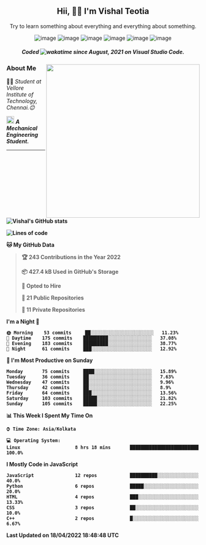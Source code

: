 <h2 align="center"><b>Hii, 🙋‍♂️ I'm Vishal Teotia</b></h2>
<p align="center">Try to learn something about everything and everything about something.</p>
<div align="center">
  


![image](https://shields.io/badge/django-green?style=for-the-badge&logo=django&logoColor=white)
![image](https://shields.io/badge/node.js-blue?style=for-the-badge&logo=node.js&logoColor=white)
![image](https://shields.io/badge/express.js-grey?style=for-the-badge&logo=express&logoColor=white)
![image](https://shields.io/badge/mongoDB-yellow?style=for-the-badge&logo=mongodb&logoColor=white)
![image](https://shields.io/badge/sqlite-violet?style=for-the-badge&logo=sqlite&logoColor=white)
![image](https://shields.io/badge/go-blue?style=for-the-badge&logo=go&logoColor=white)
  ##### Coded ![wakatime](https://wakatime.com/badge/user/9b30cd44-c53a-44d5-8ea4-236584d2eaf4.svg?style=for-the-badge) since August, 2021 on Visual Studio Code.
  
</div>

<img align='right' src="https://i.ibb.co/QFVPgm0/output-onlinegiftools.gif" width="400">

### About Me
👨‍🎓 <em>Student at Vellore Institute of Technology, Chennai.😊</em>

<img src="https://cdn3d.iconscout.com/3d/premium/thumb/business-deal-3597247-3010227.png" width="20"> <em><b>A Mechanical Engineering Student.</em>

---

![Vishal's GitHub stats](https://github-readme-stats.vercel.app/api?username=vashuteotia123&show_icons=true&theme=dark)

<!--START_SECTION:waka-->
![Lines of code](https://img.shields.io/badge/From%20Hello%20World%20I%27ve%20Written-1%20Million%20lines%20of%20code-blue)

**🐱 My GitHub Data** 

> 🏆 243 Contributions in the Year 2022
 > 
> 📦 427.4 kB Used in GitHub's Storage 
 > 
> 💼 Opted to Hire
 > 
> 📜 21 Public Repositories 
 > 
> 🔑 11 Private Repositories  
 > 
**I'm a Night 🦉** 

```text
🌞 Morning    53 commits     ██░░░░░░░░░░░░░░░░░░░░░░░   11.23% 
🌆 Daytime    175 commits    █████████░░░░░░░░░░░░░░░░   37.08% 
🌃 Evening    183 commits    █████████░░░░░░░░░░░░░░░░   38.77% 
🌙 Night      61 commits     ███░░░░░░░░░░░░░░░░░░░░░░   12.92%

```
📅 **I'm Most Productive on Sunday** 

```text
Monday       75 commits     ████░░░░░░░░░░░░░░░░░░░░░   15.89% 
Tuesday      36 commits     ██░░░░░░░░░░░░░░░░░░░░░░░   7.63% 
Wednesday    47 commits     ██░░░░░░░░░░░░░░░░░░░░░░░   9.96% 
Thursday     42 commits     ██░░░░░░░░░░░░░░░░░░░░░░░   8.9% 
Friday       64 commits     ███░░░░░░░░░░░░░░░░░░░░░░   13.56% 
Saturday     103 commits    █████░░░░░░░░░░░░░░░░░░░░   21.82% 
Sunday       105 commits    █████░░░░░░░░░░░░░░░░░░░░   22.25%

```


📊 **This Week I Spent My Time On** 

```text
⌚︎ Time Zone: Asia/Kolkata

💻 Operating System: 
Linux                    8 hrs 18 mins       █████████████████████████   100.0%

```

**I Mostly Code in JavaScript** 

```text
JavaScript               12 repos            ██████████░░░░░░░░░░░░░░░   40.0% 
Python                   6 repos             █████░░░░░░░░░░░░░░░░░░░░   20.0% 
HTML                     4 repos             ███░░░░░░░░░░░░░░░░░░░░░░   13.33% 
CSS                      3 repos             ██░░░░░░░░░░░░░░░░░░░░░░░   10.0% 
C++                      2 repos             █░░░░░░░░░░░░░░░░░░░░░░░░   6.67%

```



 Last Updated on 18/04/2022 18:48:48 UTC
<!--END_SECTION:waka-->
